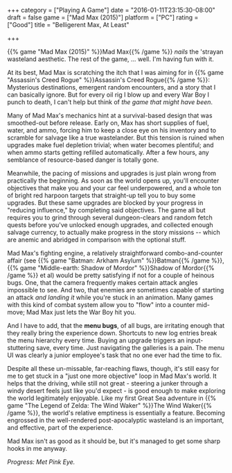+++
category = ["Playing A Game"]
date = "2016-01-11T23:15:30-08:00"
draft = false
game = ["Mad Max (2015)"]
platform = ["PC"]
rating = ["Good"]
title = "Belligerent Max, At Least"

+++

{{% game "Mad Max (2015)" %}}Mad Max{{% /game %}} <i>nails</i> the 'strayan wasteland aesthetic.  The rest of the game, ... well.  I'm having fun with it.

At its best, Mad Max is scratching the itch that I was aiming for in {{% game "Assassin's Creed Rogue" %}}Assassin's Creed Rogue{{% /game %}}: Mysterious destinations, emergent random encounters, and a story that I can basically ignore.  But for every oil rig I blow up and every War Boy I punch to death, I can't help but think of <i>the game that might have been</i>.

Many of Mad Max's mechanics hint at a survival-based design that was smoothed-out before release.  Early on, Max has short supplies of fuel, water, and ammo, forcing him to keep a close eye on his inventory and to scramble for salvage like a true wastelander.  But this tension is ruined when upgrades make fuel depletion trivial; when water becomes plentiful; and when ammo starts getting refilled automatically.  After a few hours, any semblance of resource-based danger is totally gone.

Meanwhile, the pacing of missions and upgrades is just plain wrong from practically the beginning.  As soon as the world opens up, you'll encounter objectives that make you and your car feel underpowered, and a whole ton of bright red harpoon targets that straight-up tell you to buy some upgrades.  But these same upgrades are blocked by your progress in "reducing influence," by completing said objectives.  The game all but requires you to grind through several dungeon-clears and random fetch quests before you've unlocked enough upgrades, and collected enough salvage currency, to actually make progress in the story missions -- which are anemic and abridged in comparison with the optional stuff.

Mad Max's fighting engine, a relatively straightforward combo-and-counter affair (see {{% game "Batman: Arkham Asylum" %}}Batman{{% /game %}}, {{% game "Middle-earth: Shadow of Mordor" %}}Shadow of Mordor{{% /game %}} et al) would be pretty satisfying if not for a couple of heinous bugs.  One, that the camera frequently makes certain attack angles impossible to see.  And two, that enemies are sometimes capable of starting an attack <i>and landing it</i> while you're stuck in an animation.  Many games with this kind of combat system allow you to "flow" into a counter mid-move; Mad Max just lets the War Boy hit you.

And I have to add, that the <b>menu bugs</b>, of all bugs, are irritating enough that they really bring the experience down.  Shortcuts to new log entries break the menu hierarchy every time.  Buying an upgrade triggers an input-stuttering save, every time.  Just navigating the galleries is a pain.  The menu UI was clearly a junior employee's task that no one ever had the time to fix.

Despite all these un-missable, far-reaching flaws, though, it's still easy for me to get stuck in a "just one more objective" loop in Mad Max's world.  It helps that the driving, while still not great - steering a junker through a windy desert feels just like you'd expect - is good enough to make exploring the world legitimately enjoyable.  Like my first Great Sea adventure in {{% game "The Legend of Zelda: The Wind Waker" %}}The Wind Waker{{% /game %}}, the world's relative emptiness is essentially a feature.  Becoming engrossed in the well-rendered post-apocalyptic wasteland is an important, and effective, part of the experience.

Mad Max isn't as good as it should be, but it's managed to get some sharp hooks in me anyway.

<i>Progress: Met Pink Eye.</i>
